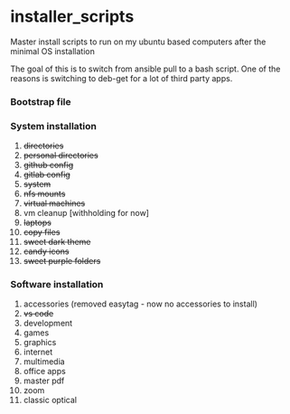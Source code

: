# installer_scripts
Master install scripts to run on my ubuntu based computers after the minimal OS installation

The goal of this is to switch from ansible pull to a bash script.  One of the reasons is switching to deb-get for a lot of third party apps.

### Bootstrap file


### System installation
1. ~~directories~~
2. ~~personal directories~~
3. ~~github config~~
4. ~~gitlab config~~
5. ~~system~~
6. ~~nfs mounts~~
7. ~~virtual machines~~
8. vm cleanup [withholding for now]
9. ~~laptops~~
10. ~~copy files~~
11. ~~sweet dark theme~~
12. ~~candy icons~~
13. ~~sweet purple folders~~

### Software installation
1. accessories (removed easytag - now no accessories to install)
2. ~~vs code~~
3. development
4. games
5. graphics
6. internet
7. multimedia
8. office apps
9. master pdf
10. zoom
11. classic optical
